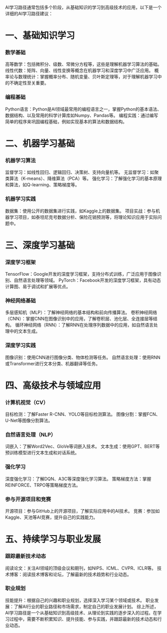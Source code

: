 AI学习路径通常包括多个阶段，从基础知识的学习到高级技术的应用，以下是一个详细的AI学习路径建议：

# 一、基础知识学习
### 数学基础
高等数学：包括微积分、级数、常微分方程等，这些是理解机器学习算法的基础。
线性代数：矩阵、向量、线性变换等概念在机器学习和深度学习中广泛应用。
概率论与数理统计：掌握概率分布、随机变量、贝叶斯定理等，对于理解机器学习中的不确定性至关重要。
### 编程基础
Python语言：Python是AI领域最常用的编程语言之一，掌握Python的基本语法、数据结构、以及常用的科学计算库如Numpy、Pandas等。
编程实践：通过编写简单的程序来巩固编程基础，例如实现基本的算法和数据结构。
# 二、机器学习基础
### 机器学习算法
监督学习：如线性回归、逻辑回归、决策树、支持向量机等。
无监督学习：如聚类算法（K-means）、降维算法（PCA）等。
强化学习：了解强化学习的基本原理和算法，如Q-learning、策略梯度等。
### 机器学习实践
数据集：使用公开的数据集进行实践，如Kaggle上的数据集。
项目实战：参与机器学习项目，如泰坦尼克号数据分析、保险花销预测等，将理论知识应用于实际问题中。
# 三、深度学习基础
### 深度学习框架
TensorFlow：Google开发的深度学习框架，支持分布式训练，广泛应用于图像识别、自然语言处理等领域。
PyTorch：Facebook开发的深度学习框架，具有动态计算图、易于调试和扩展等优点。
### 神经网络基础
多层感知机（MLP）：了解神经网络的基本结构和前向传播算法。
卷积神经网络（CNN）：掌握CNN在图像识别中的应用，了解卷积层、池化层、全连接层等结构。
循环神经网络（RNN）：了解RNN在处理序列数据中的应用，如自然语言处理中的文本生成。
### 深度学习实践
图像识别：使用CNN进行图像分类、物体检测等任务。
自然语言处理：使用RNN或Transformer进行文本分类、机器翻译等任务。
# 四、高级技术与领域应用
### 计算机视觉（CV）
目标检测：了解Faster R-CNN、YOLO等目标检测算法。
图像分割：掌握FCN、U-Net等图像分割算法。
### 自然语言处理（NLP）
词嵌入：了解Word2Vec、GloVe等词嵌入技术。
文本生成：使用GPT、BERT等预训练模型进行文本生成和对话系统。
### 强化学习
深度强化学习：了解DQN、A3C等深度强化学习算法。
策略梯度方法：掌握REINFORCE、TRPO等策略梯度方法。
### 参与开源项目和竞赛
开源项目：参与GitHub上的开源项目，了解实际应用中的AI技术。
竞赛：参加如Kaggle、天池等AI竞赛，提升自己的实践能力。
# 五、持续学习与职业发展
### 跟踪最新技术动态
阅读论文：关注AI领域的顶级会议和期刊，如NIPS、ICML、CVPR、ICLR等。
技术博客：阅读技术博客和论坛，了解最新的技术趋势和行业动态。
### 职业规划
技能提升：根据自己的兴趣和职业规划，选择深入学习某个领域或技术。
职业发展：了解AI行业的职业路径和市场需求，制定自己的职业发展计划。
综上所述，AI学习路径是一个从基础知识到高级技术、从理论到实践的逐步深入的过程。在学习过程中，需要不断积累知识、提升技能、参与实践，并跟踪最新的技术动态和行业动态。